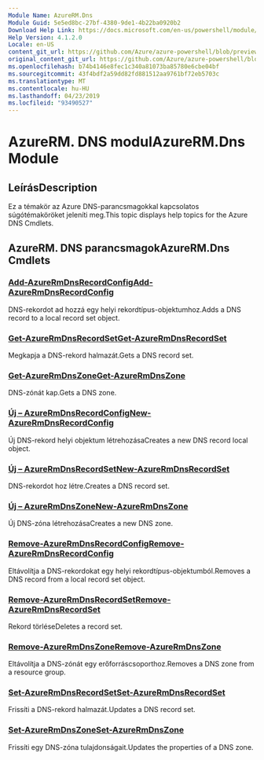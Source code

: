 ```yaml
---
Module Name: AzureRM.Dns
Module Guid: 5e5ed8bc-27bf-4380-9de1-4b22ba0920b2
Download Help Link: https://docs.microsoft.com/en-us/powershell/module/azurerm.dns
Help Version: 4.1.2.0
Locale: en-US
content_git_url: https://github.com/Azure/azure-powershell/blob/preview/src/ResourceManager/Dns/Commands.Dns/help/AzureRM.DNS.md
original_content_git_url: https://github.com/Azure/azure-powershell/blob/preview/src/ResourceManager/Dns/Commands.Dns/help/AzureRM.DNS.md
ms.openlocfilehash: b74b4146e8fec1c340a81073ba85780e6cbe04bf
ms.sourcegitcommit: 43f4bdf2a59dd82fd881512aa9761bf72eb5703c
ms.translationtype: MT
ms.contentlocale: hu-HU
ms.lasthandoff: 04/23/2019
ms.locfileid: "93490527"
---
```

# <span data-ttu-id="5ac77-101">AzureRM. DNS modul</span><span class="sxs-lookup"><span data-stu-id="5ac77-101">AzureRM.Dns Module</span></span>
## <span data-ttu-id="5ac77-102">Leírás</span><span class="sxs-lookup"><span data-stu-id="5ac77-102">Description</span></span>
<span data-ttu-id="5ac77-103">Ez a témakör az Azure DNS-parancsmagokkal kapcsolatos súgótémaköröket jeleníti meg.</span><span class="sxs-lookup"><span data-stu-id="5ac77-103">This topic displays help topics for the Azure DNS Cmdlets.</span></span>

## <span data-ttu-id="5ac77-104">AzureRM. DNS parancsmagok</span><span class="sxs-lookup"><span data-stu-id="5ac77-104">AzureRM.Dns Cmdlets</span></span>
### [<span data-ttu-id="5ac77-105">Add-AzureRmDnsRecordConfig</span><span class="sxs-lookup"><span data-stu-id="5ac77-105">Add-AzureRmDnsRecordConfig</span></span>](Add-AzureRmDnsRecordConfig.md)
<span data-ttu-id="5ac77-106">DNS-rekordot ad hozzá egy helyi rekordtípus-objektumhoz.</span><span class="sxs-lookup"><span data-stu-id="5ac77-106">Adds a DNS record to a local record set object.</span></span>

### [<span data-ttu-id="5ac77-107">Get-AzureRmDnsRecordSet</span><span class="sxs-lookup"><span data-stu-id="5ac77-107">Get-AzureRmDnsRecordSet</span></span>](Get-AzureRmDnsRecordSet.md)
<span data-ttu-id="5ac77-108">Megkapja a DNS-rekord halmazát.</span><span class="sxs-lookup"><span data-stu-id="5ac77-108">Gets a DNS record set.</span></span>

### [<span data-ttu-id="5ac77-109">Get-AzureRmDnsZone</span><span class="sxs-lookup"><span data-stu-id="5ac77-109">Get-AzureRmDnsZone</span></span>](Get-AzureRmDnsZone.md)
<span data-ttu-id="5ac77-110">DNS-zónát kap.</span><span class="sxs-lookup"><span data-stu-id="5ac77-110">Gets a DNS zone.</span></span>

### [<span data-ttu-id="5ac77-111">Új – AzureRmDnsRecordConfig</span><span class="sxs-lookup"><span data-stu-id="5ac77-111">New-AzureRmDnsRecordConfig</span></span>](New-AzureRmDnsRecordConfig.md)
<span data-ttu-id="5ac77-112">Új DNS-rekord helyi objektum létrehozása</span><span class="sxs-lookup"><span data-stu-id="5ac77-112">Creates a new DNS record local object.</span></span>

### [<span data-ttu-id="5ac77-113">Új – AzureRmDnsRecordSet</span><span class="sxs-lookup"><span data-stu-id="5ac77-113">New-AzureRmDnsRecordSet</span></span>](New-AzureRmDnsRecordSet.md)
<span data-ttu-id="5ac77-114">DNS-rekordot hoz létre.</span><span class="sxs-lookup"><span data-stu-id="5ac77-114">Creates a DNS record set.</span></span>

### [<span data-ttu-id="5ac77-115">Új – AzureRmDnsZone</span><span class="sxs-lookup"><span data-stu-id="5ac77-115">New-AzureRmDnsZone</span></span>](New-AzureRmDnsZone.md)
<span data-ttu-id="5ac77-116">Új DNS-zóna létrehozása</span><span class="sxs-lookup"><span data-stu-id="5ac77-116">Creates a new DNS zone.</span></span>

### [<span data-ttu-id="5ac77-117">Remove-AzureRmDnsRecordConfig</span><span class="sxs-lookup"><span data-stu-id="5ac77-117">Remove-AzureRmDnsRecordConfig</span></span>](Remove-AzureRmDnsRecordConfig.md)
<span data-ttu-id="5ac77-118">Eltávolítja a DNS-rekordokat egy helyi rekordtípus-objektumból.</span><span class="sxs-lookup"><span data-stu-id="5ac77-118">Removes a DNS record from a local record set object.</span></span>

### [<span data-ttu-id="5ac77-119">Remove-AzureRmDnsRecordSet</span><span class="sxs-lookup"><span data-stu-id="5ac77-119">Remove-AzureRmDnsRecordSet</span></span>](Remove-AzureRmDnsRecordSet.md)
<span data-ttu-id="5ac77-120">Rekord törlése</span><span class="sxs-lookup"><span data-stu-id="5ac77-120">Deletes a record set.</span></span>

### [<span data-ttu-id="5ac77-121">Remove-AzureRmDnsZone</span><span class="sxs-lookup"><span data-stu-id="5ac77-121">Remove-AzureRmDnsZone</span></span>](Remove-AzureRmDnsZone.md)
<span data-ttu-id="5ac77-122">Eltávolítja a DNS-zónát egy erőforráscsoporthoz.</span><span class="sxs-lookup"><span data-stu-id="5ac77-122">Removes a DNS zone from a resource group.</span></span>

### [<span data-ttu-id="5ac77-123">Set-AzureRmDnsRecordSet</span><span class="sxs-lookup"><span data-stu-id="5ac77-123">Set-AzureRmDnsRecordSet</span></span>](Set-AzureRmDnsRecordSet.md)
<span data-ttu-id="5ac77-124">Frissíti a DNS-rekord halmazát.</span><span class="sxs-lookup"><span data-stu-id="5ac77-124">Updates a DNS record set.</span></span>

### [<span data-ttu-id="5ac77-125">Set-AzureRmDnsZone</span><span class="sxs-lookup"><span data-stu-id="5ac77-125">Set-AzureRmDnsZone</span></span>](Set-AzureRmDnsZone.md)
<span data-ttu-id="5ac77-126">Frissíti egy DNS-zóna tulajdonságait.</span><span class="sxs-lookup"><span data-stu-id="5ac77-126">Updates the properties of a DNS zone.</span></span>

